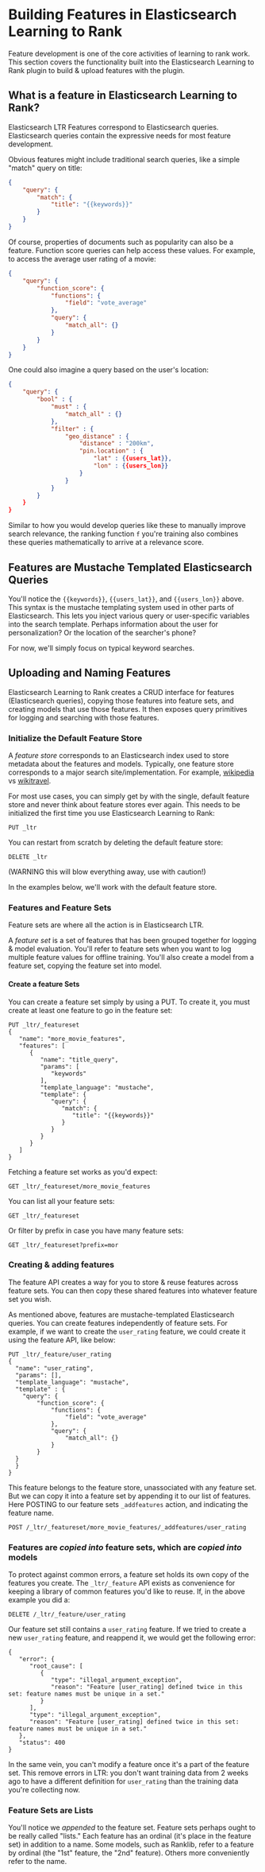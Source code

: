 
# Building Features in Elasticsearch Learning to Rank

Feature development is one of the core activities of learning to rank work. This section covers the functionality built into the Elasticsearch Learning to Rank plugin to build & upload features with the plugin.

## What is a feature in Elasticsearch Learning to Rank?

Elasticsearch LTR Features correspond to Elasticsearch queries. Elasticsearch queries contain the expressive needs for most feature development. 

Obvious features might include traditional search queries, like a simple "match" query on title:

```json
{
    "query": {
        "match": {
            "title": "{{keywords}}"
        }
    }
}
```

Of course, properties of documents such as popularity can also be a feature. Function score queries can help access these values. For example, to access the average user rating of a movie:

```json
{
    "query": {
        "function_score": {
            "functions": {
                "field": "vote_average"
            },
            "query": {
                "match_all": {}
            }
        }
    }
}
```

One could also imagine a query based on the user's location:

```json
{
    "query": {
        "bool" : {
            "must" : {
                "match_all" : {}
            },
            "filter" : {
                "geo_distance" : {
                    "distance" : "200km",
                    "pin.location" : {
                        "lat" : {{users_lat}},
                        "lon" : {{users_lon}}
                    }
                }
            }
        }
    }
}
```

Similar to how you would develop queries like these to manually improve search relevance, the ranking function `f` you're training also combines these queries mathematically to arrive at a relevance score. 

## Features are Mustache Templated Elasticsearch Queries

You'll notice the `{{keywords}}`, `{{users_lat}}`, and `{{users_lon}}` above. This syntax is the mustache templating system used in other parts of Elasticsearch. This lets you inject various query or user-specific variables into the search template. Perhaps information about the user for personalization? Or the location of the searcher's phone? 

For now, we'll simply focus on typical keyword searches.

## Uploading and Naming Features

Elasticsearch Learning to Rank creates a CRUD interface for features (Elasticsearch queries), copying those features into feature sets, and creating models that use those features. It then exposes query primitives for logging and searching with those features.

### Initialize the Default Feature Store

A *feature store* corresponds to an Elasticsearch index used to store metadata about the features and models. Typically, one feature store corresponds to a major search site/implementation. For example, [wikipedia](http://wikipedia.org) vs [wikitravel](http://wikitravel.org).

For most use cases, you can simply get by with the single, default feature store and never think about feature stores ever again. This needs to be initialized the first time you use Elasticsearch Learning to Rank:

```
PUT _ltr
```

You can restart from scratch by deleting the default feature store:

```
DELETE _ltr
```
(WARNING this will blow everything away, use with caution!)

In the examples below, we'll work with the default feature store.

### Features and Feature Sets

Feature sets are where all the action is in Elasticsearch LTR.

A *feature set* is a set of features that has been grouped together for logging & model evaluation. You'll refer to feature sets when you want to log multiple feature values for offline training. You'll also create a model from a feature set, copying the feature set into model.


#### Create a feature Sets 

You can create a feature set simply by using a PUT. To create it, you must create at least one feature to go in the feature set:

```
PUT _ltr/_featureset
{
   "name": "more_movie_features",
   "features": [
      {
         "name": "title_query",
         "params": [
            "keywords"
         ],
         "template_language": "mustache",
         "template": {
            "query": {
               "match": {
                  "title": "{{keywords}}"
               }
            }
         }
      }
   ]
}
```

Fetching a feature set works as you'd expect:

```
GET _ltr/_featureset/more_movie_features
```

You can list all your feature sets:

```
GET _ltr/_featureset
```

Or filter by prefix in case you have many feature sets:

```
GET _ltr/_featureset?prefix=mor
```

### Creating & adding features

The feature API creates a way for you to store & reuse features across feature sets. You can then copy these shared features into whatever feature set you wish.

As mentioned above, features are mustache-templated Elasticsearch queries. You can create features independently of feature sets. For example, if we want to create the `user_rating` feature, we could create it using the feature API, like below:


```
PUT _ltr/_feature/user_rating
{
  "name": "user_rating",
  "params": [],
  "template_language": "mustache",
  "template" : {
    "query": {
        "function_score": {
            "functions": {
                "field": "vote_average"
            },
            "query": {
                "match_all": {}
            }
        }
  }
  }
}
```

This feature belongs to the feature store, unassociated with any feature set. But we can copy it into a feature set by appending it to our list of features. Here POSTING to our feature sets `_addfeatures` action, and indicating the feature name.

```
POST /_ltr/_featureset/more_movie_features/_addfeatures/user_rating
```

### Features are *copied into* feature sets, which are *copied into* models

To protect against common errors, a feature set holds its own copy of the features you create. The `_ltr/_feature` API exists as convenience for keeping a library of common features you'd like to reuse. If, in the above example you did a:

```
DELETE /_ltr/_feature/user_rating
```

Our feature set still contains a `user_rating` feature. If we tried to create a new `user_rating` feature, and reappend it, we would get the following error:

```
{
   "error": {
      "root_cause": [
         {
            "type": "illegal_argument_exception",
            "reason": "Feature [user_rating] defined twice in this set: feature names must be unique in a set."
         }
      ],
      "type": "illegal_argument_exception",
      "reason": "Feature [user_rating] defined twice in this set: feature names must be unique in a set."
   },
   "status": 400
}
```

In the same vein, you can't modify a feature once it's a part of the feature set. This remove errors in LTR: you don't want training data from 2 weeks ago to have a different definition for `user_rating` than the training data you're collecting now.


### Feature Sets are Lists

You'll notice we *appended* to the feature set. Feature sets perhaps ought to be really called "lists." Each feature has an ordinal (it's place in the feature set) in addition to a name. Some models, such as Ranklib, refer to a feature by ordinal (the "1st" feature, the "2nd" feature). Others more conveniently refer to the name. 